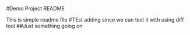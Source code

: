 #Demo Project README

This is simple readme file
#TEst adding since we can test it with using diff tool
##Just something going on
